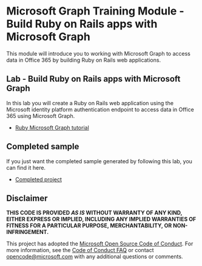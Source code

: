 # Microsoft Graph Training Module - Build Ruby on Rails apps with Microsoft Graph

This module will introduce you to working with Microsoft Graph to access data in Office 365 by building Ruby on Rails web applications.

## Lab - Build Ruby on Rails apps with Microsoft Graph

In this lab you will create a Ruby on Rails web application using the Microsoft identity platform authentication endpoint to access data in Office 365 using Microsoft Graph.

- [Ruby Microsoft Graph tutorial](https://docs.microsoft.com/graph/training/ruby-tutorial)

## Completed sample

If you just want the completed sample generated by following this lab, you can find it here.

- [Completed project](demo)

## Disclaimer

**THIS CODE IS PROVIDED *AS IS* WITHOUT WARRANTY OF ANY KIND, EITHER EXPRESS OR IMPLIED, INCLUDING ANY IMPLIED WARRANTIES OF FITNESS FOR A PARTICULAR PURPOSE, MERCHANTABILITY, OR NON-INFRINGEMENT.**

This project has adopted the [Microsoft Open Source Code of Conduct](https://opensource.microsoft.com/codeofconduct/). For more information, see the [Code of Conduct FAQ](https://opensource.microsoft.com/codeofconduct/faq/) or contact [opencode@microsoft.com](mailto:opencode@microsoft.com) with any additional questions or comments.
